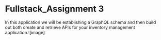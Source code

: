 # Fullstack_Assignment 3

In this application we will be establishing a GraphQL schema and then build out both create and retrieve APIs for your inventory management application.![image]

